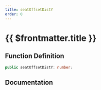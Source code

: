 ```yaml
---
title: seatOffsetDistY
order: 0
---
```


# {{ $frontmatter.title }}

## Function Definition

```ts
public seatOffsetDistY: number;
```

## Documentation

<!--@include: ./parts/seatOffsetDistY.md-->
